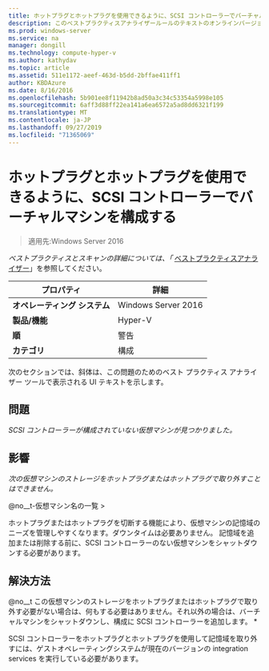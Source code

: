 ```yaml
---
title: ホットプラグとホットプラグを使用できるように、SCSI コントローラーでバーチャルマシンを構成する
description: このベストプラクティスアナライザールールのテキストのオンラインバージョン。
ms.prod: windows-server
ms.service: na
manager: dongill
ms.technology: compute-hyper-v
ms.author: kathydav
ms.topic: article
ms.assetid: 511e1172-aeef-463d-b5dd-2bffae411ff1
author: KBDAzure
ms.date: 8/16/2016
ms.openlocfilehash: 5b901ee8f11942b8ad50a3c34c53354a5998e105
ms.sourcegitcommit: 6aff3d88ff22ea141a6ea6572a5ad8dd6321f199
ms.translationtype: MT
ms.contentlocale: ja-JP
ms.lasthandoff: 09/27/2019
ms.locfileid: "71365069"
---
```

# <a name="configure-a-virtual-machine-with-a-scsi-controller-to-be-able-to-hot-plug-and-hot-unplug-storage"></a>ホットプラグとホットプラグを使用できるように、SCSI コントローラーでバーチャルマシンを構成する

>適用先:Windows Server 2016


  
*ベストプラクティスとスキャンの詳細については、「* [ベストプラクティスアナライザー](https://go.microsoft.com/fwlink/?LinkId=122786)」を参照してください。  
  
|プロパティ|詳細|  
|-|-|  
|**オペレーティング システム**|Windows Server 2016|  
|**製品/機能**|Hyper-V|  
|**順**|警告|  
|**カテゴリ**|構成|  
  
次のセクションでは、斜体は、この問題のためのベスト プラクティス アナライザー ツールで表示される UI テキストを示します。  
  
## <a name="issue"></a>問題  
  
*SCSI コントローラーが構成されていない仮想マシンが見つかりました。*  
  
## <a name="impact"></a>影響  
  
*次の仮想マシンのストレージをホットプラグまたはホットプラグで取り外すことはできません。*  
  
@no__t-仮想マシン名の一覧 >  
  
ホットプラグまたはホットプラグを切断する機能により、仮想マシンの記憶域のニーズを管理しやすくなります。ダウンタイムは必要ありません。 記憶域を追加または削除する前に、SCSI コントローラーのない仮想マシンをシャットダウンする必要があります。  
  
## <a name="resolution"></a>解決方法  
  
@no__t この仮想マシンのストレージをホットプラグまたはホットプラグで取り外す必要がない場合は、何もする必要はありません。それ以外の場合は、バーチャルマシンをシャットダウンし、構成に SCSI コントローラーを追加します。 *  
  
SCSI コントローラーをホットプラグとホットプラグを使用して記憶域を取り外すには、ゲストオペレーティングシステムが現在のバージョンの integration services を実行している必要があります。  
  


